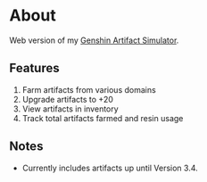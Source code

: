 # About
Web version of my [Genshin Artifact Simulator](https://github.com/trwstin/GenAS).

## Features
1. Farm artifacts from various domains
2. Upgrade artifacts to +20
3. View artifacts in inventory
4. Track total artifacts farmed and resin usage

## Notes
- Currently includes artifacts up until Version 3.4.
